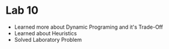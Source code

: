 # Lab 10

- Learned more about Dynamic Programing and it's Trade-Off
- Learned about Heuristics
- Solved Laboratory Problem


